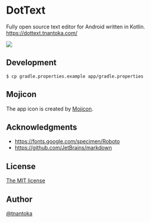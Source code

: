 # DotText

Fully open source text editor for Android written in Kotlin. 
https://dottext.tnantoka.com/

![](https://dottext.tnantoka.com/screenshot.png)

## Development

```
$ cp gradle.properties.example app/gradle.properties
```

## Mojicon

The app icon is created by [Mojicon](https://mojicon.net/).

## Acknowledgments

- https://fonts.google.com/specimen/Roboto
- https://github.com/JetBrains/markdown

## License

[The MIT license](/LICENSE)

## Author

[@tnantoka](https://twitter.com/tnantoka)

